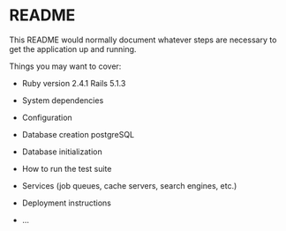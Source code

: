 # README

This README would normally document whatever steps are necessary to get the
application up and running.

Things you may want to cover:

* Ruby version 2.4.1 Rails 5.1.3

* System dependencies

* Configuration

* Database creation postgreSQL

* Database initialization

* How to run the test suite

* Services (job queues, cache servers, search engines, etc.)

* Deployment instructions

* ...
